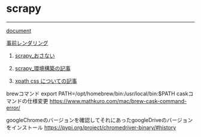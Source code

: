 # scrapy

----

[document](https://docs.scrapy.org/en/latest/index.html)

[事前レンダリング](https://docs.scrapy.org/en/latest/topics/developer-tools.html#topics-network-tool)

1. [scrapy_おさない](https://www.youtube.com/watch?v=bXBa-88BiYA&list=PL3PnJ18ZwZncApcwG-6YTInB_ZEhjx952&index=2)

2. [scrapy_環境構築の記事](https://qiita.com/chiguh28/items/7ffd88015c1793ac5a9e)

1. [xpath css についての記事](https://python.civic-apps.com/scrapy-xpath-css/)

brewコマンド
export PATH=/opt/homebrew/bin:/usr/local/bin:$PATH
caskコマンドの仕様変更
https://www.mathkuro.com/mac/brew-cask-command-error/

 googleChromeのバージョンを確認してそれにあったgoogleDriveのバージョンをインストール
 https://pypi.org/project/chromedriver-binary/#history